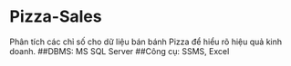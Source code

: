 # Pizza-Sales
Phân tích các chỉ số cho dữ liệu bán bánh Pizza để hiểu rõ hiệu quả kinh doanh.
##DBMS: MS SQL Server
##Công cụ: SSMS, Excel

